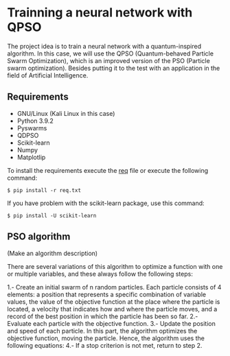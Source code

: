 # Trainning a neural network with QPSO
The project idea is to train a neural network with a quantum-inspired algorithm. In this case, we will use the QPSO (Quantum-behaved Particle Swarm Optimization), which is an improved version of the PSO (Particle swarm optimization). Besides putting it to the test with an application in the field of Artificial Intelligence.

## Requirements
- GNU/Linux (Kali Linux in this case)
- Python 3.9.2
- Pyswarms
- QDPSO
- Scikit-learn 
- Numpy
- Matplotlip

To install the requirements execute the [req](https://github.com/stalyn21/nn_qdpso/blob/main/req.txt) file or execute the following command:
```
$ pip install -r req.txt
```
If you have problem with the scikit-learn package, use this command:
```
$ pip install -U scikit-learn
```

## PSO algorithm
(Make an algorithm description)

There are several variations of this algorithm to optimize a function with one or multiple variables, and these always follow the following steps:

1.- Create an initial swarm of n random particles. Each particle consists of 4 elements: a position that represents a specific combination of variable values, the value of the objective function at the place where the particle is located, a velocity that indicates how and where the particle moves, and a record of the best position in which the particle has been so far.
2.- Evaluate each particle with the objective function.
3.- Update the position and speed of each particle. In this part, the algorithm optimizes the objective function, moving the particle. Hence, the algorithm uses the following equations:
4.- If a stop criterion is not met, return to step 2.
